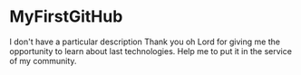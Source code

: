 # MyFirstGitHub
I don't have a particular description
Thank you oh Lord for giving me the opportunity to learn about last technologies. Help me to put it in the service of my community.

